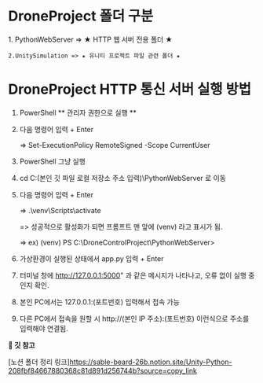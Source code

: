 #
# DroneProject 폴더 구분
</details>
    <detail> 1. PythonWebServer => ★ HTTP 웹 서버 전용 폴더 ★
    
    2.UnitySimulation => ★ 유니티 프로젝트 파일 관련 폴더 ★
</details>

# DroneProject HTTP 통신 서버 실행 방법
1. PowerShell ** 관리자 권한으로 실행 **
2. 다음 명령어 입력 + Enter

    => Set-ExecutionPolicy RemoteSigned -Scope CurrentUser


3. PowerShell 그냥 실행
4. cd C:\(본인 깃 파일 로컬 저장소 주소 입력)\PythonWebServer 로 이동
5. 다음 명령어 입력 + Enter

    => .\venv\Scripts\activate

    => 성공적으로 활성화가 되면 프롬프트 맨 앞에 (venv) 라고 표시가 됨.

    => ex) (venv) PS C:\DroneControlProject\PythonWebServer>


6. 가상환경이 실행된 상태에서 app.py 입력 + Enter
7. 터미널 창에 http://127.0.0.1:5000" 과 같은 메시지가 나타나고, 오류 없이 실행 중인지 확인.

8. 본인 PC에서는 127.0.0.1:(포트번호) 입력해서 접속 가능
9. 다른 PC에서 접속을 원할 시 http://(본인 IP 주소):(포트번호) 이런식으로 주소를 입력해야 연결됨.

</details>

<detail>
    <summary><b>🚀 깃 참고</b></summary>

[노션 폴더 정리 링크]<https://sable-beard-26b.notion.site/Unity-Python-208fbf84667880368c81d891d256744b?source=copy_link>

</details>